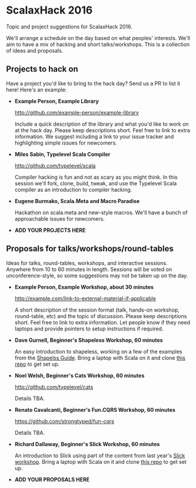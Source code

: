 # ScalaxHack 2016

Topic and project suggestions for ScalaxHack 2016.

We'll arrange a schedule on the day based on what peoples' interests.
We'll aim to have a mix of hacking and short talks/workshops.
This is a collection of ideas and proposals.

## Projects to hack on

Have a project you'd like to bring to the hack day? 
Send us a PR to list it here! Here's an example:

- **Example Person, Example Library**

  http://github.com/example-person/example-library

  Include a quick description of the library 
  and what you'd like to work on at the hack day.
  Please keep descriptions short.
  Feel free to link to extra information.
  We suggest including a link to your issue tracker
  and highlighting simple issues for newcomers.

- **Miles Sabin, Typelevel Scala Compiler**

  http://github.com/typelevel/scala

  Compiler hacking is fun and not as scary as you might think.
  In this session we'll fork, clone, build, tweak, 
  and use the Typelevel Scala compiler 
  as an introduction to compiler hacking.

- **Eugene Burmako, Scala.Meta and Macro Paradise**

  Hackathon on scala.meta and new-style macros.
  We'll have a bunch of approachable issues for newcomers.

- **ADD YOUR PROJECTS HERE**

## Proposals for talks/workshops/round-tables

Ideas for talks, round-tables, workshops, and interactive sessions.
Anywhere from 10 to 60 minutes in length.
Sessions will be voted on unconference-style,
so some suggestions may not be taken up on the day.

- **Example Person, Example Workshop, about 30 minutes**

  http://example.com/link-to-external-material-if-applicable

  A short description of the session format
  (talk, hands-on workshop, round-table, etc)
  and the topic of discussion.
  Please keep descriptions short.
  Feel free to link to extra information.
  Let people know if they need laptops and
  provide pointers to setup instructions if required.
 
- **Dave Gurnell, Beginner's Shapeless Workshop, 60 minutes**

  An easy introduction to shapeless, 
  working on a few of the examples from the
  [Shapelss Guide](http://github.com/underscoreio/shapeless-guide).
  Bring a laptop with Scala on it and 
  clone [this repo](http://github.com/underscoreio/shapeless-guide-code) to get set up.

- **Noel Welsh, Beginner's Cats Workshop, 60 minutes**
 
  http://github.com/typelevel/cats

  Details TBA.

- **Renato Cavalcanti, Beginner's Fun.CQRS Workshop, 60 minutes**

  https://github.com/strongtyped/fun-cqrs

  Details TBA.

- **Richard Dallaway, Beginner's Slick Workshop, 60 minutes**

  An introduction to Slick using part of the content from last year's
  [Slick workshop](https://vimeo.com/148074461).
  Bring a laptop with Scala on it and 
  clone [this repo](http://github.com/underscoreio/essential-slick-code) to get set up.
 
- **ADD YOUR PROPOSALS HERE**
